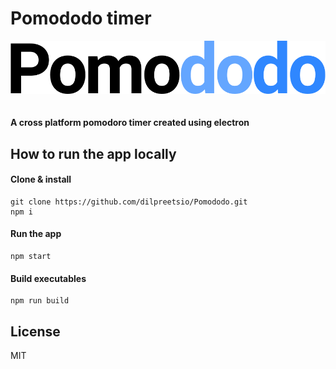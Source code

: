 # Pomododo timer
![Test](https://raw.githubusercontent.com/dilpreetsio/pomododo/master/logo.png)
<br/>
<br/>
<br/>
<strong>A cross platform pomodoro timer created using electron
</strong>
## How to run the app locally

#### Clone & install
```
git clone https://github.com/dilpreetsio/Pomododo.git
npm i
```

#### Run the app

```
npm start
```

#### Build executables
```
npm run build
```

## License
MIT